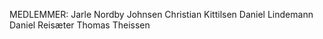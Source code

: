 
MEDLEMMER:
Jarle Nordby Johnsen
Christian Kittilsen
Daniel Lindemann
Daniel Reisæter
Thomas Theissen
